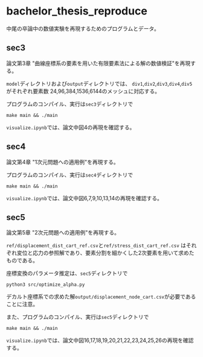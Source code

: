 # bachelor_thesis_reproduce
中尾の卒論中の数値実験を再現するためのプログラムとデータ。


## sec3
論文第3章 "曲線座標系の要素を用いた有限要素法による解の数値検証"を再現する。


`model`ディレクトリおよび`output`ディレクトリでは、
`div1`,`div2`,`div3`,`div4`,`div5`がそれぞれ要素数
24,96,384,1536,6144のメッシュに対応する。

プログラムのコンパイル、実行は`sec3`ディレクトリで
```
make main && ./main
```
`visualize.ipynb`では、論文中図4の再現を確認する。

## sec4
論文第4章 "1次元問題への適用例"を再現する。


プログラムのコンパイル、実行は`sec4`ディレクトリで
```
make main && ./main
```
`visualize.ipynb`では、論文中図6,7,9,10,13,14の再現を確認する。

## sec5
論文第5章 "2次元問題への適用例"を再現する。

`ref/displacement_dist_cart_ref.csv`と`ref/stress_dist_cart_ref.csv`
はそれぞれ変位と応力の参照解であり、要素分割を細かくした2次要素を用いて求めたものである。

座標変換のパラメータ推定は、`sec5`ディレクトリで
```
python3 src/optimize_alpha.py
```
デカルト座標系での求めた解`output/displacement_node_cart.csv`が必要であることに注意。


また、プログラムのコンパイル、実行は`sec5`ディレクトリで
```
make main && ./main
```

`visualize.ipynb`では、論文中図16,17,18,19,20,21,22,23,24,25,26の再現を確認する。